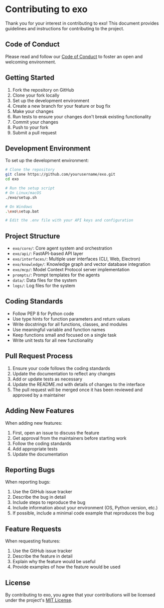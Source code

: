 # Contributing to exo

Thank you for your interest in contributing to exo! This document provides guidelines and instructions for contributing to the project.

## Code of Conduct

Please read and follow our [Code of Conduct](CODE_OF_CONDUCT.md) to foster an open and welcoming environment.

## Getting Started

1. Fork the repository on GitHub
2. Clone your fork locally
3. Set up the development environment
4. Create a new branch for your feature or bug fix
5. Make your changes
6. Run tests to ensure your changes don't break existing functionality
7. Commit your changes
8. Push to your fork
9. Submit a pull request

## Development Environment

To set up the development environment:

```bash
# Clone the repository
git clone https://github.com/yourusername/exo.git
cd exo

# Run the setup script
# On Linux/macOS
./exo/setup.sh

# On Windows
.\exo\setup.bat

# Edit the .env file with your API keys and configuration
```

## Project Structure

- `exo/core/`: Core agent system and orchestration
- `exo/api/`: FastAPI-based API layer
- `exo/interfaces/`: Multiple user interfaces (CLI, Web, Electron)
- `exo/knowledge/`: Knowledge graph and vector database integration
- `exo/mcp/`: Model Context Protocol server implementation
- `prompts/`: Prompt templates for the agents
- `data/`: Data files for the system
- `logs/`: Log files for the system

## Coding Standards

- Follow PEP 8 for Python code
- Use type hints for function parameters and return values
- Write docstrings for all functions, classes, and modules
- Use meaningful variable and function names
- Keep functions small and focused on a single task
- Write unit tests for all new functionality

## Pull Request Process

1. Ensure your code follows the coding standards
2. Update the documentation to reflect any changes
3. Add or update tests as necessary
4. Update the README.md with details of changes to the interface
5. The pull request will be merged once it has been reviewed and approved by a maintainer

## Adding New Features

When adding new features:

1. First, open an issue to discuss the feature
2. Get approval from the maintainers before starting work
3. Follow the coding standards
4. Add appropriate tests
5. Update the documentation

## Reporting Bugs

When reporting bugs:

1. Use the GitHub issue tracker
2. Describe the bug in detail
3. Include steps to reproduce the bug
4. Include information about your environment (OS, Python version, etc.)
5. If possible, include a minimal code example that reproduces the bug

## Feature Requests

When requesting features:

1. Use the GitHub issue tracker
2. Describe the feature in detail
3. Explain why the feature would be useful
4. Provide examples of how the feature would be used

## License

By contributing to exo, you agree that your contributions will be licensed under the project's [MIT License](LICENSE).
